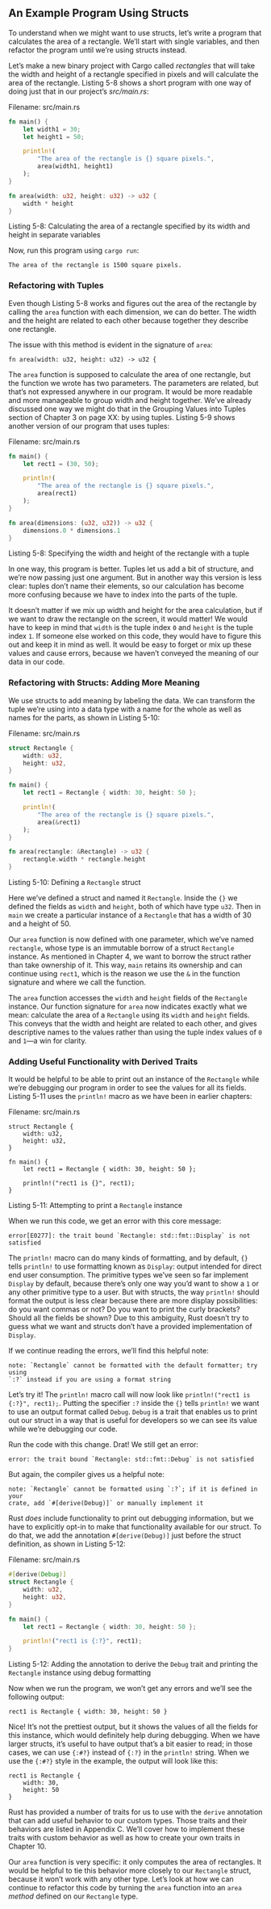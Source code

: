 ## An Example Program Using Structs

To understand when we might want to use structs, let’s write a program that
calculates the area of a rectangle. We’ll start with single variables, and then
refactor the program until we’re using structs instead.

Let’s make a new binary project with Cargo called *rectangles* that will take
the width and height of a rectangle specified in pixels and will calculate the
area of the rectangle. Listing 5-8 shows a short program with one way of doing
just that in our project’s *src/main.rs*:

<span class="filename">Filename: src/main.rs</span>

```rust
fn main() {
    let width1 = 30;
    let height1 = 50;

    println!(
        "The area of the rectangle is {} square pixels.",
        area(width1, height1)
    );
}

fn area(width: u32, height: u32) -> u32 {
    width * height
}
```

<span class="caption">Listing 5-8: Calculating the area of a rectangle
specified by its width and height in separate variables</span>

Now, run this program using `cargo run`:

```text
The area of the rectangle is 1500 square pixels.
```

### Refactoring with Tuples

Even though Listing 5-8 works and figures out the area of the rectangle by
calling the `area` function with each dimension, we can do better. The width
and the height are related to each other because together they describe one
rectangle.

The issue with this method is evident in the signature of `area`:

```rust,ignore
fn area(width: u32, height: u32) -> u32 {
```

The `area` function is supposed to calculate the area of one rectangle, but the
function we wrote has two parameters. The parameters are related, but that’s
not expressed anywhere in our program. It would be more readable and more
manageable to group width and height together. We’ve already discussed one way
we might do that in the Grouping Values into Tuples section of Chapter 3 on
page XX: by using tuples. Listing 5-9 shows another version of our program that
uses tuples:

<span class="filename">Filename: src/main.rs</span>

```rust
fn main() {
    let rect1 = (30, 50);

    println!(
        "The area of the rectangle is {} square pixels.",
        area(rect1)
    );
}

fn area(dimensions: (u32, u32)) -> u32 {
    dimensions.0 * dimensions.1
}
```

<span class="caption">Listing 5-8: Specifying the width and height of the
rectangle with a tuple</span>

In one way, this program is better. Tuples let us add a bit of structure, and
we’re now passing just one argument. But in another way this version is less
clear: tuples don’t name their elements, so our calculation has become more
confusing because we have to index into the parts of the tuple.

It doesn’t matter if we mix up width and height for the area calculation, but
if we want to draw the rectangle on the screen, it would matter! We would have
to keep in mind that `width` is the tuple index `0` and `height` is the tuple
index `1`. If someone else worked on this code, they would have to figure this
out and keep it in mind as well. It would be easy to forget or mix up these
values and cause errors, because we haven’t conveyed the meaning of our data in
our code.

### Refactoring with Structs: Adding More Meaning

We use structs to add meaning by labeling the data. We can transform the tuple
we’re using into a data type with a name for the whole as well as names for the
parts, as shown in Listing 5-10:

<span class="filename">Filename: src/main.rs</span>

```rust
struct Rectangle {
    width: u32,
    height: u32,
}

fn main() {
    let rect1 = Rectangle { width: 30, height: 50 };

    println!(
        "The area of the rectangle is {} square pixels.",
        area(&rect1)
    );
}

fn area(rectangle: &Rectangle) -> u32 {
    rectangle.width * rectangle.height
}
```

<span class="caption">Listing 5-10: Defining a `Rectangle` struct</span>

Here we’ve defined a struct and named it `Rectangle`. Inside the `{}` we
defined the fields as `width` and `height`, both of which have type `u32`. Then
in `main` we create a particular instance of a `Rectangle` that has a width of
30 and a height of 50.

Our `area` function is now defined with one parameter, which we’ve named
`rectangle`, whose type is an immutable borrow of a struct `Rectangle`
instance. As mentioned in Chapter 4, we want to borrow the struct rather than
take ownership of it. This way, `main` retains its ownership and can continue
using `rect1`, which is the reason we use the `&` in the function signature and
where we call the function.

The `area` function accesses the `width` and `height` fields of the `Rectangle`
instance. Our function signature for `area` now indicates exactly what we mean:
calculate the area of a `Rectangle` using its `width` and `height` fields. This
conveys that the width and height are related to each other, and gives
descriptive names to the values rather than using the tuple index values of `0`
and `1`—a win for clarity.

### Adding Useful Functionality with Derived Traits

It would be helpful to be able to print out an instance of the `Rectangle`
while we’re debugging our program in order to see the values for all its
fields. Listing 5-11 uses the `println!` macro as we have been in earlier
chapters:

<span class="filename">Filename: src/main.rs</span>

```rust,ignore
struct Rectangle {
    width: u32,
    height: u32,
}

fn main() {
    let rect1 = Rectangle { width: 30, height: 50 };

    println!("rect1 is {}", rect1);
}
```

<span class="caption">Listing 5-11: Attempting to print a `Rectangle`
instance</span>

When we run this code, we get an error with this core message:

```text
error[E0277]: the trait bound `Rectangle: std::fmt::Display` is not satisfied
```

The `println!` macro can do many kinds of formatting, and by default, `{}`
tells `println!` to use formatting known as `Display`: output intended for
direct end user consumption. The primitive types we’ve seen so far implement
`Display` by default, because there’s only one way you’d want to show a `1` or
any other primitive type to a user. But with structs, the way `println!` should
format the output is less clear because there are more display possibilities:
do you want commas or not? Do you want to print the curly brackets? Should all
the fields be shown? Due to this ambiguity, Rust doesn’t try to guess what we
want and structs don’t have a provided implementation of `Display`.

If we continue reading the errors, we’ll find this helpful note:

```text
note: `Rectangle` cannot be formatted with the default formatter; try using
`:?` instead if you are using a format string
```

Let’s try it! The `println!` macro call will now look like `println!("rect1 is
{:?}", rect1);`. Putting the specifier `:?` inside the `{}` tells `println!` we
want to use an output format called `Debug`. `Debug` is a trait that enables us
to print out our struct in a way that is useful for developers so we can see
its value while we’re debugging our code.

Run the code with this change. Drat! We still get an error:

```text
error: the trait bound `Rectangle: std::fmt::Debug` is not satisfied
```

But again, the compiler gives us a helpful note:

```text
note: `Rectangle` cannot be formatted using `:?`; if it is defined in your
crate, add `#[derive(Debug)]` or manually implement it
```

Rust *does* include functionality to print out debugging information, but we
have to explicitly opt-in to make that functionality available for our struct.
To do that, we add the annotation `#[derive(Debug)]` just before the struct
definition, as shown in Listing 5-12:

<span class="filename">Filename: src/main.rs</span>

```rust
#[derive(Debug)]
struct Rectangle {
    width: u32,
    height: u32,
}

fn main() {
    let rect1 = Rectangle { width: 30, height: 50 };

    println!("rect1 is {:?}", rect1);
}
```

<span class="caption">Listing 5-12: Adding the annotation to derive the `Debug`
trait and printing the `Rectangle` instance using debug formatting</span>

Now when we run the program, we won’t get any errors and we’ll see the
following output:

```text
rect1 is Rectangle { width: 30, height: 50 }
```

Nice! It’s not the prettiest output, but it shows the values of all the fields
for this instance, which would definitely help during debugging. When we have
larger structs, it’s useful to have output that’s a bit easier to read; in
those cases, we can use `{:#?}` instead of `{:?}` in the `println!` string.
When we use the `{:#?}` style in the example, the output will look like this:

```text
rect1 is Rectangle {
    width: 30,
    height: 50
}
```

Rust has provided a number of traits for us to use with the `derive` annotation
that can add useful behavior to our custom types. Those traits and their
behaviors are listed in Appendix C. We’ll cover how to implement these traits
with custom behavior as well as how to create your own traits in Chapter 10.

Our `area` function is very specific: it only computes the area of rectangles.
It would be helpful to tie this behavior more closely to our `Rectangle`
struct, because it won’t work with any other type. Let’s look at how we can
continue to refactor this code by turning the `area` function into an `area`
*method* defined on our `Rectangle` type.
